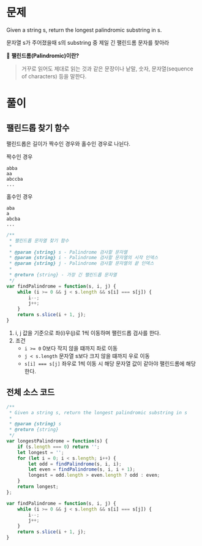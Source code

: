 # 문제

Given a string s, return the longest palindromic substring in s.

문자열 s가 주어졌을때 s의 substring 중 제일 긴 팰린드롬 문자를 찾아라

🤡 **팰린드롬(Palindromic)이란?**

> 거꾸로 읽어도 제대로 읽는 것과 같은 문장이나 낱말, 숫자, 문자열(sequence of characters) 등을 말한다.

# 풀이

## 팰린드롭 찾기 함수

팰린드롭은 길이가 짝수인 경우와 홀수인 경우로 나뉜다.

짝수인 경우
```plaintext
abba
aa
abccba
...
```

홀수인 경우
```plaintext
aba
a
abcba
...
```

```javascript
/**
 * 팰린드롭 문자열 찾기 함수
 * 
 * @param {string} s - Palindrome 검사할 문자열
 * @param {string} i - Palindrome 검사할 문자열의 시작 인덱스
 * @param {string} j - Palindrome 검사할 문자열의 끝 인덱스
 * 
 * @return {string} - 가장 긴 팰린드롭 문자열
 */
var findPalindrome = function(s, i, j) {
    while (i >= 0 && j < s.length && s[i] === s[j]) {
        i--;
        j++;
    }
    return s.slice(i + 1, j);
}
```

1. i, j 값을 기준으로 좌(i)우(j)로 1씩 이동하며 팰린드롭 검사를 한다.
2. 조건
    -  `i >= 0` 0보다 작지 않을 떄까지 좌로 이동
    -  `j < s.length` 문자열 s보다 크지 않을 떄까지 우로 이동
    - `s[i] === s[j]` 좌우로 1씩 이동 시 해당 문자열 값이 같아야 팰린드롬에 해당한다.


## 전체 소스 코드

```javascript
/**
 * Given a string s, return the longest palindromic substring in s
 * 
 * @param {string} s
 * @return {string}
 */
var longestPalindrome = function(s) {
    if (s.length === 0) return '';
    let longest = '';
    for (let i = 0; i < s.length; i++) {
        let odd = findPalindrome(s, i, i);
        let even = findPalindrome(s, i, i + 1);
        longest = odd.length > even.length ? odd : even;
    }
    return longest;
};

var findPalindrome = function(s, i, j) {
    while (i >= 0 && j < s.length && s[i] === s[j]) {
        i--;
        j++;
    }
    return s.slice(i + 1, j);
}

```
